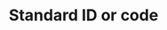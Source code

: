 ---
title: 'Standard ID or code'
field: 'is.identifier.standardCode'
slug: 'global-standard-id-or-code'
description: 'An official code describing a standard'
comment: 'For example "FSC-DIR-40-004".'
required: False
module: 'Scope'
cluster: 'Global'
policy: 'Free value. Repeat values.'
---
